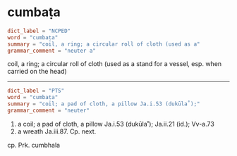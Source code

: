 # cumbaṭa

``` toml
dict_label = "NCPED"
word = "cumbaṭa"
summary = "coil, a ring; a circular roll of cloth (used as a"
grammar_comment = "neuter a"
```

coil, a ring; a circular roll of cloth (used as a stand for a vessel, esp. when carried on the head)

--------------------

``` toml
dict_label = "PTS"
word = "cumbaṭa"
summary = "coil; a pad of cloth, a pillow Ja.i.53 (dukūla˚);"
grammar_comment = "neuter"
```

1. a coil; a pad of cloth, a pillow Ja.i.53 (dukūla˚); Ja.ii.21 (id.); Vv\-a.73
2. a wreath Ja.iii.87. Cp. next.

cp. Prk. cumbhala

